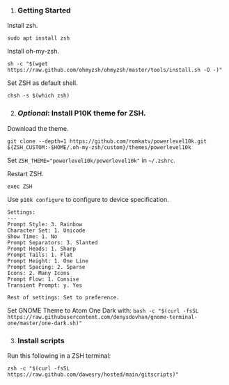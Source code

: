 1. ### Getting Started

Install zsh.

```
sudo apt install zsh
```

Install oh-my-zsh.

```
sh -c "$(wget https://raw.github.com/ohmyzsh/ohmyzsh/master/tools/install.sh -O -)"
```

Set ZSH as default shell.

```
chsh -s $(which zsh)
```

2. ### *Optional*: Install P10K theme for ZSH.

Download the theme.

```
git clone --depth=1 https://github.com/romkatv/powerlevel10k.git ${ZSH_CUSTOM:-$HOME/.oh-my-zsh/custom}/themes/powerlevel10k
```
Set `ZSH_THEME="powerlevel10k/powerlevel10k"` in `~/.zshrc`.

Restart ZSH.

```
exec ZSH
```

Use `p10k configure` to configure to device specification.

```
Settings:
---
Prompt Style: 3. Rainbow
Character Set: 1. Unicode
Show Time: 1. No
Prompt Separators: 3. Slanted
Prompt Heads: 1. Sharp
Prompt Tails: 1. Flat
Prompt Height: 1. One Line
Prompt Spacing: 2. Sparse
Icons: 2. Many Icons
Prompt Flow: 1. Consise
Transient Prompt: y. Yes

Rest of settings: Set to preference.
```
Set GNOME Theme to Atom One Dark with:
`bash -c "$(curl -fsSL https://raw.githubusercontent.com/denysdovhan/gnome-terminal-one/master/one-dark.sh)"`



3. ### Install scripts

Run this following in a ZSH terminal:

```
zsh -c "$(curl -fsSL https://raw.github.com/dawesry/hosted/main/gitscripts)"
```

